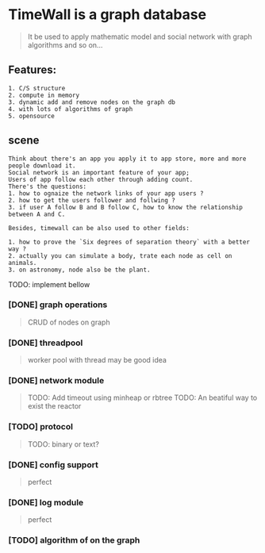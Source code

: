 # TimeWall is a graph database
> It be used to apply mathematic model and social network with graph algorithms and so on...

## Features:
```
1. C/S structure
2. compute in memory
3. dynamic add and remove nodes on the graph db
4. with lots of algorithms of graph
5. opensource
```

## scene
```
Think about there's an app you apply it to app store, more and more people download it.
Social network is an important feature of your app;
Users of app follow each other through adding count.
There's the questions:
1. how to ognaize the network links of your app users ?
2. how to get the users follower and follwing ?
3. if user A follow B and B follow C, how to know the relationship between A and C.

Besides, timewall can be also used to other fields:

1. how to prove the `Six degrees of separation theory` with a better way ?
2. actually you can simulate a body, trate each node as cell on animals.
3. on astronomy, node also be the plant.
```

TODO: implement bellow

### [DONE] graph operations
> CRUD of nodes on graph

### [DONE] threadpool
> worker pool with thread may be good idea

### [DONE] network module
> TODO: Add timeout using minheap or rbtree
> TODO: An beatiful way to exist the reactor

### [TODO] protocol
> TODO: binary or text?

### [DONE] config support
> perfect

### [DONE] log module
> perfect

### [TODO] algorithm of on the graph
